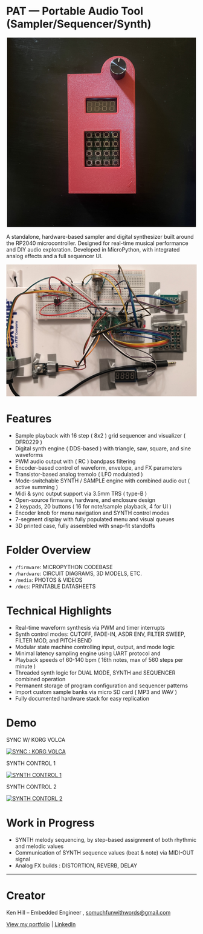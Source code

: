 # PAT — Portable Audio Tool (Sampler/Sequencer/Synth)

<p align="center">
  <img src="media/photos/CASE%20MOCK-UP.JPG" alt="Case Mock-Up" width="500" height="500">
</p>

A standalone, hardware-based sampler and digital synthesizer built around the RP2040 microcontroller. Designed for real-time musical performance and DIY audio exploration. Developed in MicroPython, with integrated analog effects and a full sequencer UI.

![PAT Breadboard](media/photos/PROTOTYPE.jpeg)

# Features

- Sample playback with 16 step ( 8x2 ) grid sequencer and visualizer ( DFR0229 )
- Digital synth engine ( DDS-based ) with triangle, saw, square, and sine waveforms
- PWM audio output with ( RC ) bandpass filtering
- Encoder-based control of waveform, envelope, and FX parameters
- Transistor-based analog tremolo ( LFO modulated )
- Mode-switchable SYNTH / SAMPLE engine with combined audio out ( active summing )
- Midi & sync output support via 3.5mm TRS ( type-B )
- Open-source firmware, hardware, and enclosure design
- 2 keypads, 20 buttons ( 16 for note/sample playback, 4 for UI )
- Encoder knob for menu navigation and SYNTH control modes
- 7-segment display with fully populated menu and visual queues
- 3D printed case, fully assembled with snap-fit standoffs

# Folder Overview

- `/firmware`: MICROPYTHON CODEBASE
- `/hardware`: CIRCUIT DIAGRAMS, 3D MODELS, ETC.
- `/media`: PHOTOS & VIDEOS
- `/docs`: PRINTABLE DATASHEETS

# Technical Highlights

- Real-time waveform synthesis via PWM and timer interrupts
- Synth control modes: CUTOFF, FADE-IN, ASDR ENV, FILTER SWEEP, FILTER MOD, and PITCH BEND
- Modular state machine controlling input, output, and mode logic
- Minimal latency sampling engine using UART protocol and <asyncio>
- Playback speeds of 60-140 bpm ( 16th notes, max of 560 steps per minute )
- Threaded synth logic for DUAL MODE, SYNTH and SEQUENCER combined operation
- Permanent storage of program configuration and sequencer patterns
- Import custom sample banks via micro SD card ( MP3 and WAV )
- Fully documented hardware stack for easy replication

# Demo

SYNC W/ KORG VOLCA

[![SYNC : KORG VOLCA](https://img.youtube.com/vi/XOAL12_DOX0/0.jpg)](https://youtu.be/XOAL12_DOX0)

SYNTH CONTROL 1

[![SYNTH CONTROL 1](https://img.youtube.com/vi/shXTFsdpJ9k/0.jpg)](https://www.youtube.com/shorts/shXTFsdpJ9k)

SYNTH CONTROL 2

[![SYNTH CONTORL 2](https://img.youtube.com/vi/4oDAa_RGoyw/0.jpg)](https://www.youtube.com/shorts/4oDAa_RGoyw)

# Work in Progress

- SYNTH melody sequencing, by step-based assignment of both rhythmic and melodic values
- Communication of SYNTH sequence values (beat & note) via MIDI-OUT signal
- Analog FX builds : DISTORTION, REVERB, DELAY

---

# Creator

Ken Hill – Embedded Engineer , [somuchfunwithwords@gmail.com](mailto:somuchfunwithwords@gmail.com)

[View my portfolio](https://drive.google.com/drive/folders/13Q4Rg4acVu6Zbi14zaWPo625oAb1vngg?usp=drive_link) | [LinkedIn](https://www.linkedin.com/in/ken-hill-5a03b9225)
